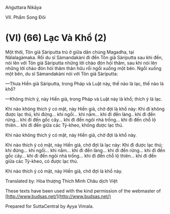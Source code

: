  

Aṅguttara Nikāya

VII. Phẩm Song Ðôi

# (VI) (66) Lạc Và Khổ (2)

Một thời, Tôn giả Sàriputta trú ở giữa dân chúng Magadha, tại Nàlalagàmaka. Rồi du sĩ Sàmandakàni đi đến Tôn giả Sàriputta sau khi đến, nói lên với Tôn giả Sàriputta những lời chào đón hỏi thăm, sau khi nói lên những lời chào đón hỏi thăm thân hữu rồi ngồi xuống một bên. Ngồi xuống một bên, du sĩ Sámandakàni nói với Tôn giả Sàriputta:

—Thưa Hiền giả Sàriputta, trong Pháp và Luật này, thế nào là lạc, thế nào là khổ?

—Không thích ý, này Hiền giả, trong Pháp và Luật này là khổ; thích ý là lạc.

Khi nào không thích ý có mặt, này Hiền giả, chờ đợi là khổ này: Khi đi không được lạc thú, khi đứng... khi ngồi... khi nằm... khi đi đến làng.. khi đi đến rừng... khi đi đến gốc cây... khi đi đến ngôi nhà trống... khi đi đến chỗ lộ thiên... khi đi đến giữa các Tỷ-kheo, không được lạc thú.

Khi nào không thích ý có mặt, này Hiền giả, chờ đợi là khổ này.

Khi nào thích ý có mặt, này Hiền giả, chờ đợi là lạc này: Khi đi được lạc thú; khi đứng... khi ngồi... khi nằm... khi đi đến làng... khi đi đến rừng... khi đi đến gốc cây... khi đi đến ngôi nhà trống... khi đi đến chỗ lộ thiên... khi đi đến giữa các Tỷ-kheo, có được lạc thú.

Khi nào thích ý có mặt, này Hiền giả, chờ đợi là khổ này.

Translated by: Hòa thượng Thích Minh Châu dịch Việt

These texts have been used with the kind permission of the webmaster of [http://www.budsas.net/](http://www.budsas.net/)

Prepared for SuttaCentral by Ayya Vimala.